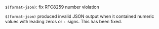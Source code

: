 `$(format-json)`: fix RFC8259 number violation

`$(format-json)` produced invalid JSON output when it contained numeric values with leading zeros or + signs.
This has been fixed.
